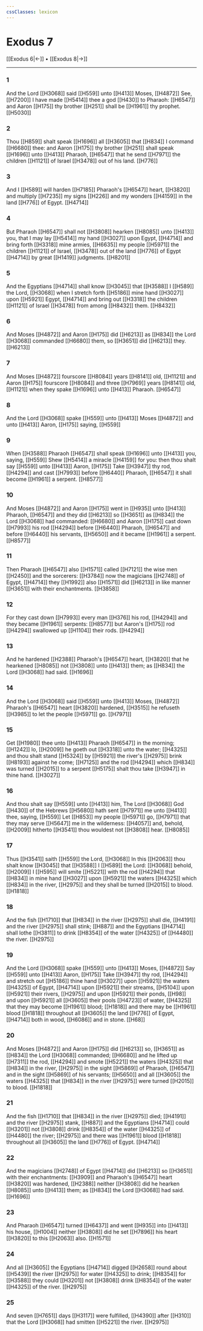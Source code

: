 ```yaml
---
cssClasses: lexicon
---
```

# Exodus 7

[[Exodus 6|←]] • [[Exodus 8|→]]

---

### 1
And the Lord [[H3068]] said [[H559]] unto [[H413]] Moses, [[H4872]] See, [[H7200]] I have made [[H5414]] thee a god [[H430]] to Pharaoh: [[H6547]] and Aaron [[H175]] thy brother [[H251]] shall be [[H1961]] thy prophet. [[H5030]]

### 2
Thou [[H859]] shalt speak [[H1696]] all [[H3605]] that [[H834]] I command [[H6680]] thee: and Aaron [[H175]] thy brother [[H251]] shall speak [[H1696]] unto [[H413]] Pharaoh, [[H6547]] that he send [[H7971]] the children [[H1121]] of Israel [[H3478]] out of his land. [[H776]]

### 3
And I [[H589]] will harden [[H7185]] Pharaoh's [[H6547]] heart, [[H3820]] and multiply [[H7235]] my signs [[H226]] and my wonders [[H4159]] in the land [[H776]] of Egypt. [[H4714]]

### 4
But Pharaoh [[H6547]] shall not [[H3808]] hearken [[H8085]] unto [[H413]] you, that I may lay [[H5414]] my hand [[H3027]] upon Egypt, [[H4714]] and bring forth [[H3318]] mine armies, [[H6635]] my people [[H5971]] the children [[H1121]] of Israel, [[H3478]] out of the land [[H776]] of Egypt [[H4714]] by great [[H1419]] judgments. [[H8201]]

### 5
And the Egyptians [[H4714]] shall know [[H3045]] that [[H3588]] I [[H589]] the Lord, [[H3068]] when I stretch forth [[H5186]] mine hand [[H3027]] upon [[H5921]] Egypt, [[H4714]] and bring out [[H3318]] the children [[H1121]] of Israel [[H3478]] from among [[H8432]] them. [[H8432]]

### 6
And Moses [[H4872]] and Aaron [[H175]] did [[H6213]] as [[H834]] the Lord [[H3068]] commanded [[H6680]] them, so [[H3651]] did [[H6213]] they. [[H6213]]

### 7
And Moses [[H4872]] fourscore [[H8084]] years [[H8141]] old, [[H1121]] and Aaron [[H175]] fourscore [[H8084]] and three [[H7969]] years [[H8141]] old, [[H1121]] when they spake [[H1696]] unto [[H413]] Pharaoh. [[H6547]]

### 8
And the Lord [[H3068]] spake [[H559]] unto [[H413]] Moses [[H4872]] and unto [[H413]] Aaron, [[H175]] saying, [[H559]]

### 9
When [[H3588]] Pharaoh [[H6547]] shall speak [[H1696]] unto [[H413]] you, saying, [[H559]] Shew [[H5414]] a miracle [[H4159]] for you: then thou shalt say [[H559]] unto [[H413]] Aaron, [[H175]] Take [[H3947]] thy rod, [[H4294]] and cast [[H7993]] before [[H6440]] Pharaoh, [[H6547]] it shall become [[H1961]] a serpent. [[H8577]]

### 10
And Moses [[H4872]] and Aaron [[H175]] went in [[H935]] unto [[H413]] Pharaoh, [[H6547]] and they did [[H6213]] so [[H3651]] as [[H834]] the Lord [[H3068]] had commanded: [[H6680]] and Aaron [[H175]] cast down [[H7993]] his rod [[H4294]] before [[H6440]] Pharaoh, [[H6547]] and before [[H6440]] his servants, [[H5650]] and it became [[H1961]] a serpent. [[H8577]]

### 11
Then Pharaoh [[H6547]] also [[H1571]] called [[H7121]] the wise men [[H2450]] and the sorcerers: [[H3784]] now the magicians [[H2748]] of Egypt, [[H4714]] they [[H1992]] also [[H1571]] did [[H6213]] in like manner [[H3651]] with their enchantments. [[H3858]]

### 12
For they cast down [[H7993]] every man [[H376]] his rod, [[H4294]] and they became [[H1961]] serpents: [[H8577]] but Aaron's [[H175]] rod [[H4294]] swallowed up [[H1104]] their rods. [[H4294]]

### 13
And he hardened [[H2388]] Pharaoh's [[H6547]] heart, [[H3820]] that he hearkened [[H8085]] not [[H3808]] unto [[H413]] them; as [[H834]] the Lord [[H3068]] had said. [[H1696]]

### 14
And the Lord [[H3068]] said [[H559]] unto [[H413]] Moses, [[H4872]] Pharaoh's [[H6547]] heart [[H3820]] hardened, [[H3515]] he refuseth [[H3985]] to let the people [[H5971]] go. [[H7971]]

### 15
Get [[H1980]] thee unto [[H413]] Pharaoh [[H6547]] in the morning; [[H1242]] lo, [[H2009]] he goeth out [[H3318]] unto the water; [[H4325]] and thou shalt stand [[H5324]] by [[H5921]] the river's [[H2975]] brink [[H8193]] against he come; [[H7125]] and the rod [[H4294]] which [[H834]] was turned [[H2015]] to a serpent [[H5175]] shalt thou take [[H3947]] in thine hand. [[H3027]]

### 16
And thou shalt say [[H559]] unto [[H413]] him, The Lord [[H3068]] God [[H430]] of the Hebrews [[H5680]] hath sent [[H7971]] me unto [[H413]] thee, saying, [[H559]]  Let [[H853]] my people [[H5971]] go, [[H7971]] that they may serve [[H5647]] me in the wilderness: [[H4057]] and, behold, [[H2009]] hitherto [[H3541]] thou wouldest not [[H3808]] hear. [[H8085]]

### 17
Thus [[H3541]] saith [[H559]] the Lord, [[H3068]] In this [[H2063]] thou shalt know [[H3045]] that [[H3588]] I [[H589]] the Lord: [[H3068]] behold, [[H2009]] I [[H595]] will smite [[H5221]] with the rod [[H4294]] that [[H834]] in mine hand [[H3027]] upon [[H5921]] the waters [[H4325]] which [[H834]] in the river, [[H2975]] and they shall be turned [[H2015]] to blood. [[H1818]]

### 18
And the fish [[H1710]] that [[H834]] in the river [[H2975]] shall die, [[H4191]] and the river [[H2975]] shall stink; [[H887]] and the Egyptians [[H4714]] shall lothe [[H3811]] to drink [[H8354]] of the water [[H4325]] of [[H4480]] the river. [[H2975]]

### 19
And the Lord [[H3068]] spake [[H559]] unto [[H413]] Moses, [[H4872]] Say [[H559]] unto [[H413]] Aaron, [[H175]] Take [[H3947]] thy rod, [[H4294]] and stretch out [[H5186]] thine hand [[H3027]] upon [[H5921]] the waters [[H4325]] of Egypt, [[H4714]] upon [[H5921]] their streams, [[H5104]] upon [[H5921]] their rivers, [[H2975]] and upon [[H5921]] their ponds, [[H98]] and upon [[H5921]] all [[H3605]] their pools [[H4723]] of water, [[H4325]] that they may become [[H1961]] blood; [[H1818]] and there may be [[H1961]] blood [[H1818]] throughout all [[H3605]] the land [[H776]] of Egypt, [[H4714]] both in wood, [[H6086]] and in stone. [[H68]]

### 20
And Moses [[H4872]] and Aaron [[H175]] did [[H6213]] so, [[H3651]] as [[H834]] the Lord [[H3068]] commanded; [[H6680]] and he lifted up [[H7311]] the rod, [[H4294]] and smote [[H5221]] the waters [[H4325]] that [[H834]] in the river, [[H2975]] in the sight [[H5869]] of Pharaoh, [[H6547]] and in the sight [[H5869]] of his servants; [[H5650]] and all [[H3605]] the waters [[H4325]] that [[H834]] in the river [[H2975]] were turned [[H2015]] to blood. [[H1818]]

### 21
And the fish [[H1710]] that [[H834]] in the river [[H2975]] died; [[H4191]] and the river [[H2975]] stank, [[H887]] and the Egyptians [[H4714]] could [[H3201]] not [[H3808]] drink [[H8354]] of the water [[H4325]] of [[H4480]] the river; [[H2975]] and there was [[H1961]] blood [[H1818]] throughout all [[H3605]] the land [[H776]] of Egypt. [[H4714]]

### 22
And the magicians [[H2748]] of Egypt [[H4714]] did [[H6213]] so [[H3651]] with their enchantments: [[H3909]] and Pharaoh's [[H6547]] heart [[H3820]] was hardened, [[H2388]] neither [[H3808]] did he hearken [[H8085]] unto [[H413]] them; as [[H834]] the Lord [[H3068]] had said. [[H1696]]

### 23
And Pharaoh [[H6547]] turned [[H6437]] and went [[H935]] into [[H413]] his house, [[H1004]] neither [[H3808]] did he set [[H7896]] his heart [[H3820]] to this [[H2063]] also. [[H1571]]

### 24
And all [[H3605]] the Egyptians [[H4714]] digged [[H2658]] round about [[H5439]] the river [[H2975]] for water [[H4325]] to drink; [[H8354]] for [[H3588]] they could [[H3201]] not [[H3808]] drink [[H8354]] of the water [[H4325]] of the river. [[H2975]]

### 25
And seven [[H7651]] days [[H3117]] were fulfilled, [[H4390]] after [[H310]] that the Lord [[H3068]] had smitten [[H5221]] the river. [[H2975]]